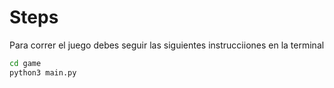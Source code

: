 # Steps 

Para correr el juego debes seguir las siguientes instrucciiones en la terminal

```sh
cd game
python3 main.py
```